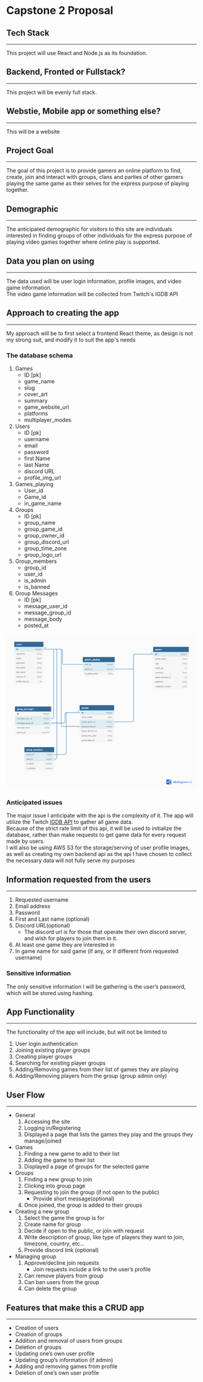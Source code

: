 # Capstone 2 Proposal

## Tech Stack

---

This project will use React and Node.js as its foundation.  

## Backend, Fronted or Fullstack?

---

This project will be evenly full stack.

## Webstie, Mobile app or something else?

---

This will be a website

## Project Goal

---

The goal of this project is to provide gamers an online platform to find, create, join and interact with groups, clans and parties of other gamers playing the same game as their selves for the express purpose of playing together.

## Demographic

---

The anticipated demographic for visitors to this site are individuals interested in finding groups of other individuals for the express purpose of playing video games together where online play is supported.

## Data you plan on using

---

The data used will be user login information, profile images, and video game information.  
The video game information will be collected from Twitch's IGDB API

## Approach to creating the app

---

My approach will be to first select a frontend React theme, as design is not my strong suit, and modify it to suit the app's needs

### The database schema

1. Games
   * ID [pk]
   * game_name
   * slug
   * cover_art
   * summary
   * game_website_url
   * platforms
   * multiplayer_modes
2. Users
   * ID [pk]
   * username
   * email
   * password
   * first Name
   * last Name
   * discord URL
   * profile_img_url
3. Games_playing
   * User_id
   * Game_id
   * in_game_name
4. Groups
   * ID [pk]
   * group_name
   * group_game_id
   * group_owner_id
   * group_discord_url
   * group_time_zone
   * group_logo_url
5. Group_members
   * group_id
   * user_id
   * is_admin
   * is_banned
6. Group Messages
   * ID [pk]
   * message_user_id
   * message_group_id
   * message_body
   * posted_at

![Database Schema](./schema.png)

### Anticipated issues

The major issue I anticipate with the api is the complexity of it. The app will utilize the Twitch [IGDB API](https://api-docs.igdb.com/#about) to gather all game data.  
Because of the strict rate limit of this api, it will be used to initialize the database, rather than make requests to get game data for every request made by users.  
I will also be using AWS S3 for the storage/serving of user profile images, as well as creating my own backend api as the api I have chosen to collect the necessary data will not fully serve my purposes

## Information requested from the users

---

1. Requested username
1. Email address
1. Password
1. First and Last name (optional)
1. Discord URL(optional)  
   * The discord url is for those that operate their own discord server, and wish for players to join them in it.
1. At least one game they are interested in
1. In game name for said game (if any, or if different from requested username)

### Sensitive information

The only sensitive information I will be gathering is the user’s password, which will be stored using hashing.

## App Functionality

---

The functionality of the app will include, but will not be limited to

1. User login authentication
1. Joining existing player groups
1. Creating player groups
1. Searching for existing player groups
1. Adding/Removing games from their list of games they are playing
1. Adding/Removing players from the group (group admin only)

## User Flow

---

* General
   1. Accessing the site
   1. Logging in/Registering
   1. Displayed a page that lists the games they play and the groups they manage/joined
* Games
   1. Finding a new game to add to their list
   1. Adding the game to their list
   1. Displayed a page of groups for the selected game
* Groups
   1. Finding a new group to join
   1. Clicking into group page
   1. Requesting to join the group (if not open to the public)
      * Provide short message(optional)
   1. Once joined, the group is added to their groups
* Creating a new group
   1. Select the game the group is for
   1. Create name for group
   1. Decide if open to the public, or join with request
   1. Write description of group, like type of players they want to join, timezone, country, etc…
   1. Provide discord link (optional)
* Managing group
   1. Approve/decline join requests
      * Join requests include a link to the user’s profile
   1. Can remove players from group
   1. Can ban users from the group
   1. Can delete the group

## Features that make this a CRUD app

---

* Creation of users
* Creation of groups
* Addition and removal of users from groups
* Deletion of groups
* Updating one’s own user profile
* Updating group’s information (if admin)
* Adding and removing games from profile
* Deletion of one’s own user profile
